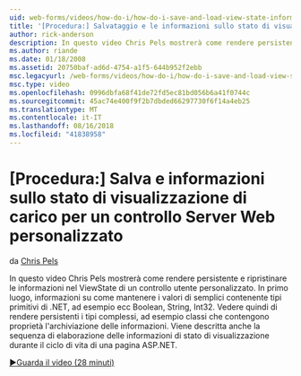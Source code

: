 ```yaml
---
uid: web-forms/videos/how-do-i/how-do-i-save-and-load-view-state-information-for-a-custom-web-server-control
title: '[Procedura:] Salvataggio e le informazioni sullo stato di visualizzazione di carico per un oggetto personalizzato di controllo Server Web | Microsoft Docs'
author: rick-anderson
description: In questo video Chris Pels mostrerà come rendere persistente e ripristinare le informazioni nel ViewState di un controllo utente personalizzato. In primo luogo, informazioni su come rendere persistente un valore semplice...
ms.author: riande
ms.date: 01/18/2008
ms.assetid: 20750baf-ad6d-4754-a1f5-644b952f2ebb
msc.legacyurl: /web-forms/videos/how-do-i/how-do-i-save-and-load-view-state-information-for-a-custom-web-server-control
msc.type: video
ms.openlocfilehash: 0996dbfa68f41de72fd5ec81bd056b6a41f0744c
ms.sourcegitcommit: 45ac74e400f9f2b7dbded66297730f6f14a4eb25
ms.translationtype: MT
ms.contentlocale: it-IT
ms.lasthandoff: 08/16/2018
ms.locfileid: "41838958"
---
```

<a name="how-do-i-save-and-load-view-state-information-for-a-custom-web-server-control"></a>[Procedura:] Salva e informazioni sullo stato di visualizzazione di carico per un controllo Server Web personalizzato
====================
da [Chris Pels](https://twitter.com/chrispels)

In questo video Chris Pels mostrerà come rendere persistente e ripristinare le informazioni nel ViewState di un controllo utente personalizzato. In primo luogo, informazioni su come mantenere i valori di semplici contenente tipi primitivi di .NET, ad esempio ecc Boolean, String, Int32. Vedere quindi di rendere persistenti i tipi complessi, ad esempio classi che contengono proprietà l'archiviazione delle informazioni. Viene descritta anche la sequenza di elaborazione delle informazioni di stato di visualizzazione durante il ciclo di vita di una pagina ASP.NET.

[&#9654;Guarda il video (28 minuti)](https://channel9.msdn.com/Blogs/ASP-NET-Site-Videos/how-do-i-save-and-load-view-state-information-for-a-custom-web-server-control)
